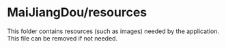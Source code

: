 # MaiJiangDou/resources

This folder contains resources (such as images) needed by the application. This file can
be removed if not needed.
